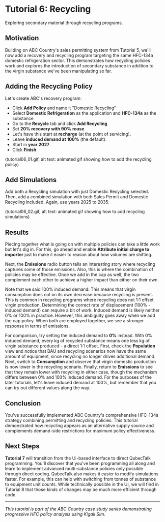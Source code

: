 # Tutorial 6: Recycling

Exploring secondary material through recycling programs.

## Motivation

Building on ABC Country's sales permitting system from Tutorial 5, we'll now add a recovery and recycling program targeting the same HFC-134a domestic refrigeration sector. This demonstrates how recycling policies work and explores the introduction of secondary substance in addition to the virgin substance we've been manipulating so far.

## Adding the Recycling Policy

Let's create ABC's recovery program:

- Click **Add Policy** and name it "Domestic Recycling"
- Select **Domestic Refrigeration** as the application and **HFC-134a** as the substance
- Go to the **Recycle** tab and click **Add Recycling**
- Set **20% recovery with 90% reuse**.
- Let's have this start at **recharge** (at the point of servicing).
- Leave **induced demand at 100%** (the default).
- Start in **year 2027**.
- Click **Finish**

(tutorial06_01.gif, alt text: animated gif showing how to add the recycling policy)

## Add Simulations

Add both a Recycling simulation with just Domestic Recycling selected. Then, add a combined simulation with both Sales Permit and Domestic Recycling included. Again, use years 2025 to 2035.

(tutorial06_02.gif, alt text: animated gif showing how to add recycling simulations)

## Results

Piecing together what is going on with multiple policies can take a little work but let's dig in. For this, go ahead and enable **Attribute initial charge to importer** just to make it easier to reason about how volumes are shifting.

Next, the **Emissions** radio button tells an interesting story where recycling captures some of those emissions. Also, this is where the combination of policies may be effective. Once we add in the cap as well, the two complement each other to achieve a higher impact than either on their own.

Note that we said 100% induced demand. This means that virgin consumption does not on its own decrease because recycling is present. This is common in recycling programs where recycling does not 1:1 offset virgin production. Determining the correct rate of displacement (100% - induced demand) can require a bit of work. Induced demand is likely neither 0% or 100% in practice. However, this ambiguity goes away when we add the cap policy. When both are employed together, we see a stronger response in terms of emissions.

For comparison, try setting the induced demand to **0%** instead. With 0% induced demand, every kg of recycled substance means one less kg of virgin substance produced - a direct 1:1 offset. First, check the **Population** view and notice that BAU and recycling scenarios now have the same amount of equipment, since recycling no longer drives additional demand. Next, switch to **Consumption** and observe that virgin domestic production is now lower in the recycling scenario. Finally, return to **Emissions** to see that they remain lower with recycling in either case, though the mechanism differs between 0% and 100% induced demand. For the purposes of the later tutorials, let's leave induced demand at 100%, but remember that you can try out different values along the way.

## Conclusion

You've successfully implemented ABC Country's comprehensive HFC-134a strategy combining permitting and recycling policies. This tutorial demonstrated how recycling appears as an alternative supply source and complements demand-side restrictions for maximum policy effectiveness.

## Next Steps

**Tutorial 7** will transition from the UI-based interface to direct QubecTalk programming. You'll discover that you've been programming all along and learn to implement advanced multi-substance policies only possible through direct coding. QubecTalk also makes it easier to modify simulations faster. For example, this can help with switching from tonnes of substance to equipment unit counts. While technically possible in the UI, we will find in Tutorial 8 that those kinds of changes may be much more efficient through code.

---

_This tutorial is part of the ABC Country case study series demonstrating progressive HFC policy analysis using Kigali Sim._